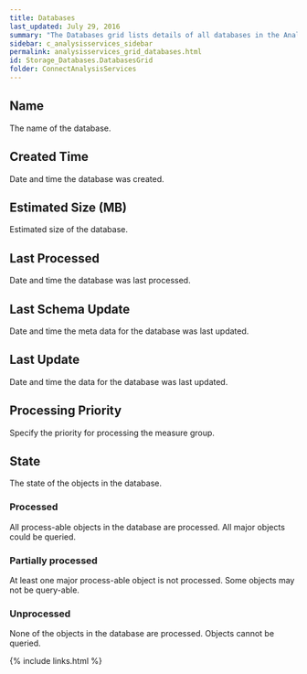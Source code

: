 ```yaml
---
title: Databases
last_updated: July 29, 2016
summary: "The Databases grid lists details of all databases in the Analysis Services instance."
sidebar: c_analysisservices_sidebar
permalink: analysisservices_grid_databases.html
id: Storage_Databases.DatabasesGrid
folder: ConnectAnalysisServices
---
```




## Name

The name of the database.

## Created Time

Date and time the database was created.

## Estimated Size (MB)

Estimated size of the database.

## Last Processed 

Date and time the database was last processed.

## Last Schema Update

Date and time the meta data for the database was last updated.

## Last Update

Date and time the data for the database was last updated.

## Processing Priority

Specify the priority for processing the measure group.

## State

The state of the objects in the database.

### Processed

All process-able objects in the database are processed. All major objects could be queried.

### Partially processed

At least one major process-able object is not processed. Some objects may not be query-able.

### Unprocessed

None of the objects in the database are processed. Objects cannot be queried.


{% include links.html %}
